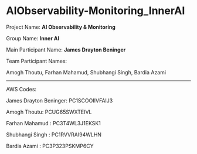 # AIObservability-Monitoring_InnerAI


Project Name: **AI Observability & Monitoring**

Group Name: **Inner AI**

Main Participant Name: **James Drayton Beninger**

Team Participant Names:

Amogh Thoutu, Farhan Mahamud, Shubhangi Singh, Bardia Azami

-------------------------------------------------------

AWS Codes:

James Drayton Beninger: PC1SCOOIIVFAIJ3 

Amogh Thoutu: PCUG65SWXTEIVL 

Farhan Mahamud : PC3T4WL3J1EKSK1 

Shubhangi Singh : PC1RVVRAI94WLHN 

Bardia Azami : PC3P323PSKMP6CY 
